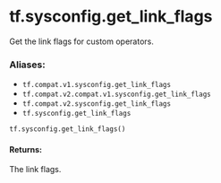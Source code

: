 <div itemscope itemtype="http://developers.google.com/ReferenceObject">
<meta itemprop="name" content="tf.sysconfig.get_link_flags" />
<meta itemprop="path" content="Stable" />
</div>

# tf.sysconfig.get_link_flags

Get the link flags for custom operators.

### Aliases:

* `tf.compat.v1.sysconfig.get_link_flags`
* `tf.compat.v2.compat.v1.sysconfig.get_link_flags`
* `tf.compat.v2.sysconfig.get_link_flags`
* `tf.sysconfig.get_link_flags`

``` python
tf.sysconfig.get_link_flags()
```

<!-- Placeholder for "Used in" -->


#### Returns:

The link flags.
